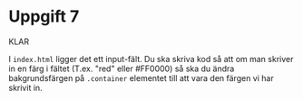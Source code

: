 # Uppgift 7
KLAR

I `index.html` ligger det ett input-fält. Du ska skriva kod så att om man skriver in en färg i fältet (T.ex. "red" eller #FF0000) så ska du ändra bakgrundsfärgen på `.container` elementet till att vara den färgen vi har skrivit in.
